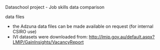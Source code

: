 Dataschool project - Job skills data comparison

data files
- the Adzuna data files can be made available on request (for internal CSIRO use)
- IVI datasets were downloaded from: http://lmip.gov.au/default.aspx?LMIP/GainInsights/VacancyReport 

